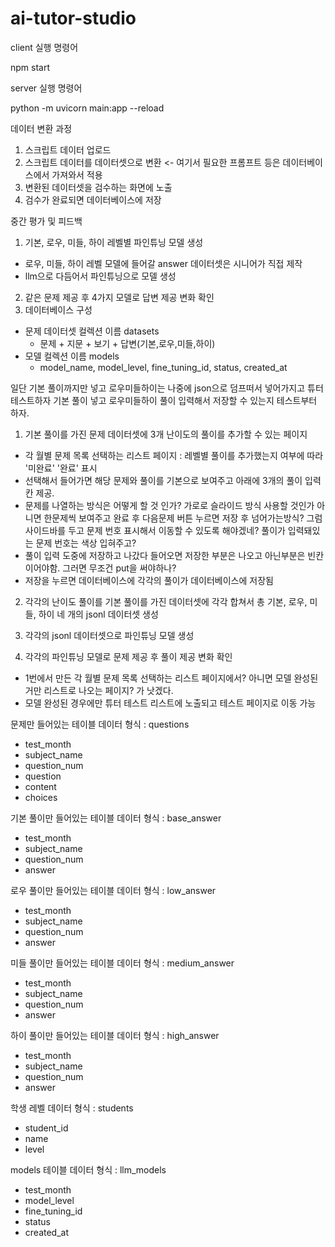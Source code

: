 # ai-tutor-studio

client 실행 명령어

npm start

server 실행 명령어

python -m uvicorn main:app --reload



데이터 변환 과정
1. 스크립트 데이터 업로드
2. 스크립트 데이터를 데이터셋으로 변환 <- 여기서 필요한 프롬프트 등은 데이터베이스에서 가져와서 적용
3. 변환된 데이터셋을 검수하는 화면에 노출
4. 검수가 완료되면 데이터베이스에 저장


중간 평가 및 피드백
1. 기본, 로우, 미들, 하이 레벨별 파인튜닝 모델 생성
  - 로우, 미들, 하이 레벨 모델에 들어갈 answer 데이터셋은 시니어가 직접 제작
  - llm으로 다듬어서 파인튜닝으로 모델 생성
2. 같은 문제 제공 후 4가지 모델로 답변 제공 변화 확인
3. 데이터베이스 구성
  - 문제 데이터셋 컬렉션 이름 datasets
    - 문제 + 지문 + 보기 + 답변(기본,로우,미들,하이)
  - 모델 컬렉션 이름 models
    - model_name, model_level, fine_tuning_id, status, created_at


일단 기본 풀이까지만 넣고 로우미들하이는 나중에 json으로 덤프떠서 넣어가지고 튜터 테스트하자
기본 풀이 넣고 로우미들하이 풀이 입력해서 저장할 수 있는지 테스트부터 하자.

1. 기본 풀이를 가진 문제 데이터셋에 3개 난이도의 풀이를 추가할 수 있는 페이지
  - 각 월별 문제 목록 선택하는 리스트 페이지 : 레벨별 풀이를 추가했는지 여부에 따라 '미완료' '완료' 표시
  - 선택해서 들어가면 해당 문제와 풀이를 기본으로 보여주고 아래에 3개의 풀이 입력 칸 제공.
  - 문제를 나열하는 방식은 어떻게 할 것 인가? 가로로 슬라이드 방식 사용할 것인가 아니면 한문제씩 보여주고 완료 후 다음문제 버튼 누르면 저장 후 넘어가는방식? 그럼 사이드바를 두고 문제 번호 표시해서 이동할 수 있도록 해야겠네? 풀이가 입력돼있는 문제 번호는 색상 입혀주고?
  - 풀이 입력 도중에 저장하고 나갔다 들어오면 저장한 부분은 나오고 아닌부분은 빈칸이어야함. 그러면 무조건 put을 써야하나?
  - 저장을 누르면 데이터베이스에 각각의 풀이가 데이터베이스에 저장됨

2. 각각의 난이도 풀이를 기본 풀이를 가진 데이터셋에 각각 합쳐서 총 기본, 로우, 미들, 하이 네 개의 jsonl 데이터셋 생성

3. 각각의 jsonl 데이터셋으로 파인튜닝 모델 생성

4. 각각의 파인튜닝 모델로 문제 제공 후 풀이 제공 변화 확인
  - 1번에서 만든 각 월별 문제 목록 선택하는 리스트 페이지에서? 아니면 모델 완성된거만 리스트로 나오는 페이지? 가 낫겠다.
  - 모델 완성된 경우에만 튜터 테스트 리스트에 노출되고 테스트 페이지로 이동 가능


문제만 들어있는 테이블 데이터 형식 : questions
  - test_month
  - subject_name
  - question_num
  - question
  - content
  - choices

기본 풀이만 들어있는 테이블 데이터 형식 : base_answer
  - test_month
  - subject_name
  - question_num
  - answer

로우 풀이만 들어있는 테이블 데이터 형식 : low_answer
  - test_month
  - subject_name
  - question_num
  - answer

미들 풀이만 들어있는 테이블 데이터 형식 : medium_answer
  - test_month
  - subject_name
  - question_num
  - answer

하이 풀이만 들어있는 테이블 데이터 형식 : high_answer
  - test_month
  - subject_name
  - question_num
  - answer

학생 레벨 데이터 형식 : students
  - student_id
  - name
  - level

models 테이블 데이터 형식 : llm_models
  - test_month
  - model_level
  - fine_tuning_id
  - status
  - created_at

